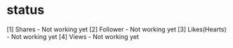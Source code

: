 # status
[1] Shares - Not working yet
[2] Follower - Not working yet
[3] Likes(Hearts) - Not working yet
[4] Views - Not working yet
